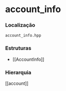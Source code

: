 # account_info

### Localização
`account_info.hpp`

### Estruturas
- [[AccountInfo]]

### Hierarquia
[[account]]
